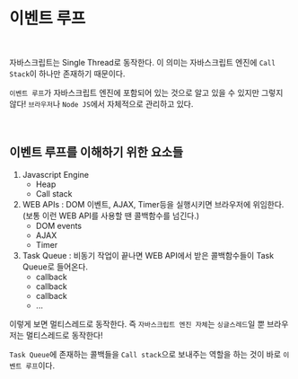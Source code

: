 # 이벤트 루프

<br>

자바스크립트는 Single Thread로 동작한다. 이 의미는 자바스크립트 엔진에 `Call Stack`이 하나만 존재하기 때문이다.

`이벤트 루프`가 자바스크립트 엔진에 포함되어 있는 것으로 알고 있을 수 있지만 그렇지 않다! `브라우저`나 `Node JS`에서 자체적으로 관리하고 있다.

<br>

## 이벤트 루프를 이해하기 위한 요소들

1. Javascript Engine
    - Heap
    - Call stack
2. WEB APIs : DOM 이벤트, AJAX, Timer등을 실행시키면 브라우저에 위임한다. (보통 이런 WEB API를 사용할 땐 콜백함수를 넘긴다.)
    - DOM events
    - AJAX
    - Timer
3. Task Queue : 비동기 작업이 끝나면 WEB API에서 받은 콜백함수들이 Task Queue로 들어온다.
    - callback
    - callback
    - callback
    - ...

이렇게 보면 멀티스레드로 동작한다. 즉 `자바스크립트 엔진 자체`는 `싱글스레드`일 뿐 브라우저는 멀티스레드로 동작한다!

`Task Queue`에 존재하는 콜백들을 `Call stack`으로 보내주는 역할을 하는 것이 바로 `이벤트 루프`이다.